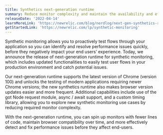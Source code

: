 ```yaml
---
title: Synthetics next-generation runtime 
summary: Reduce monitor complexity and maintain the availability and efficiency of synthetics tests with the new synthetics runtime.  
releaseDate: '2022-04-14'
learnMoreLink: 'https://newrelic.com/blog/nerdlog/next-gen-synthetics-runtime' 
getStartedLink: 'https://newrelic.com/lp/synthetic-monitoring'
---
```


Synthetic monitoring allows you to proactively test flows through your application so you can identify and resolve performance issues quickly, before they negatively impact your end users’ experience. Today, we announce the release of next-generation runtime for synthetic monitoring, which includes updated functionalities to easily test user flows in your production environment and catch potential issues.

Our next-generation runtime supports the latest version of Chrome (version 100) and unlocks the testing of modern applications requiring newer Chrome versions; the new synthetics runtime also makes browser version updates easier and more frequent. Additional capabilities include use of the got Node request module, async / await support, and a custom timing library, allowing you to explore new synthetic monitoring use cases by reducing required monitor complexity. 

With the next-generation runtime, you can spin up monitors with fewer lines of code, maintain browser compatibility over time, and more effectively detect and fix performance issues before they affect end-users.
